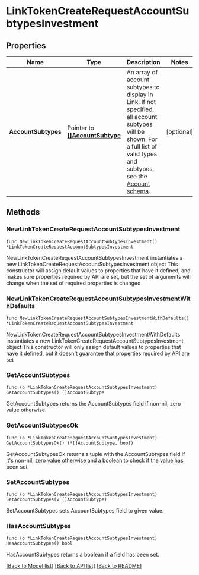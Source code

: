 # LinkTokenCreateRequestAccountSubtypesInvestment

## Properties

Name | Type | Description | Notes
------------ | ------------- | ------------- | -------------
**AccountSubtypes** | Pointer to [**[]AccountSubtype**](AccountSubtype.md) | An array of account subtypes to display in Link. If not specified, all account subtypes will be shown. For a full list of valid types and subtypes, see the [Account schema](/docs/api/accounts#accounts-schema).  | [optional] 

## Methods

### NewLinkTokenCreateRequestAccountSubtypesInvestment

`func NewLinkTokenCreateRequestAccountSubtypesInvestment() *LinkTokenCreateRequestAccountSubtypesInvestment`

NewLinkTokenCreateRequestAccountSubtypesInvestment instantiates a new LinkTokenCreateRequestAccountSubtypesInvestment object
This constructor will assign default values to properties that have it defined,
and makes sure properties required by API are set, but the set of arguments
will change when the set of required properties is changed

### NewLinkTokenCreateRequestAccountSubtypesInvestmentWithDefaults

`func NewLinkTokenCreateRequestAccountSubtypesInvestmentWithDefaults() *LinkTokenCreateRequestAccountSubtypesInvestment`

NewLinkTokenCreateRequestAccountSubtypesInvestmentWithDefaults instantiates a new LinkTokenCreateRequestAccountSubtypesInvestment object
This constructor will only assign default values to properties that have it defined,
but it doesn't guarantee that properties required by API are set

### GetAccountSubtypes

`func (o *LinkTokenCreateRequestAccountSubtypesInvestment) GetAccountSubtypes() []AccountSubtype`

GetAccountSubtypes returns the AccountSubtypes field if non-nil, zero value otherwise.

### GetAccountSubtypesOk

`func (o *LinkTokenCreateRequestAccountSubtypesInvestment) GetAccountSubtypesOk() (*[]AccountSubtype, bool)`

GetAccountSubtypesOk returns a tuple with the AccountSubtypes field if it's non-nil, zero value otherwise
and a boolean to check if the value has been set.

### SetAccountSubtypes

`func (o *LinkTokenCreateRequestAccountSubtypesInvestment) SetAccountSubtypes(v []AccountSubtype)`

SetAccountSubtypes sets AccountSubtypes field to given value.

### HasAccountSubtypes

`func (o *LinkTokenCreateRequestAccountSubtypesInvestment) HasAccountSubtypes() bool`

HasAccountSubtypes returns a boolean if a field has been set.


[[Back to Model list]](../README.md#documentation-for-models) [[Back to API list]](../README.md#documentation-for-api-endpoints) [[Back to README]](../README.md)


